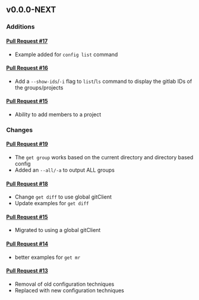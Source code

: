 ## v0.0.0-NEXT

### Additions

#### [Pull Request #17](https://github.com/Maahsome/gitlab-tool/pull/17)

- Example added for `config list` command

#### [Pull Request #16](https://github.com/Maahsome/gitlab-tool/pull/16)

- Add a `--show-ids`/`-i` flag to `list`/`ls` command to display the gitlab IDs of the groups/projects

#### [Pull Request #15](https://github.com/Maahsome/gitlab-tool/pull/15)

- Ability to add members to a project


### Changes

#### [Pull Request #19](https://github.com/Maahsome/gitlab-tool/pull/19)

- The `get group` works based on the current directory and directory based config
- Added an `--all/-a` to output ALL groups

#### [Pull Request #18](https://github.com/Maahsome/gitlab-tool/pull/18)

- Change `get diff` to use global gitClient
- Update examples for `get diff`

#### [Pull Request #15](https://github.com/Maahsome/gitlab-tool/pull/15)

- Migrated to using a global gitClient

#### [Pull Request #14](https://github.com/Maahsome/gitlab-tool/pull/14)

- better examples for `get mr`

#### [Pull Request #13](https://github.com/Maahsome/gitlab-tool/pull/13)

- Removal of old configuration techniques
- Replaced with new configuration techniques 

